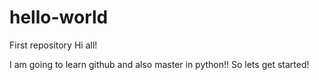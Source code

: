 # hello-world
First repository
Hi all!

I am going to learn github and also master in python!!
So lets get started!
